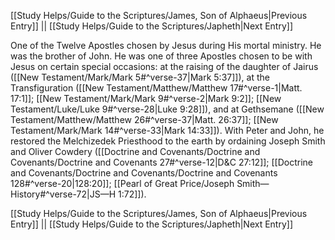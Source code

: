 [[Study Helps/Guide to the Scriptures/James, Son of Alphaeus|Previous Entry]]  ||  [[Study Helps/Guide to the Scriptures/Japheth|Next Entry]]

 One of the Twelve Apostles chosen by Jesus during His mortal ministry. He was the brother of John. He was one of three Apostles chosen to be with Jesus on certain special occasions: at the raising of the daughter of Jairus ([[New Testament/Mark/Mark 5#^verse-37|Mark 5:37]]), at the Transfiguration ([[New Testament/Matthew/Matthew 17#^verse-1|Matt. 17:1]]; [[New Testament/Mark/Mark 9#^verse-2|Mark 9:2]]; [[New Testament/Luke/Luke 9#^verse-28|Luke 9:28]]), and at Gethsemane ([[New Testament/Matthew/Matthew 26#^verse-37|Matt. 26:37]]; [[New Testament/Mark/Mark 14#^verse-33|Mark 14:33]]). With Peter and John, he restored the Melchizedek Priesthood to the earth by ordaining Joseph Smith and Oliver Cowdery ([[Doctrine and Covenants/Doctrine and Covenants/Doctrine and Covenants 27#^verse-12|D&C 27:12]]; [[Doctrine and Covenants/Doctrine and Covenants/Doctrine and Covenants 128#^verse-20|128:20]]; [[Pearl of Great Price/Joseph Smith—History#^verse-72|JS—H 1:72]]).

[[Study Helps/Guide to the Scriptures/James, Son of Alphaeus|Previous Entry]]  ||  [[Study Helps/Guide to the Scriptures/Japheth|Next Entry]]